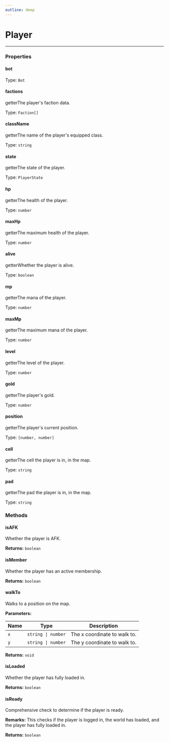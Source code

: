 ```yaml
---
outline: deep
---
```


# Player

---

### Properties

#### bot

Type: `Bot`

#### factions

​<Badge type="info">getter</Badge>The player's faction data.

Type: `Faction[]`

#### className

​<Badge type="info">getter</Badge>The name of the player's equipped class.

Type: `string`

#### state

​<Badge type="info">getter</Badge>The state of the player.

Type: `PlayerState`

#### hp

​<Badge type="info">getter</Badge>The health of the player.

Type: `number`

#### maxHp

​<Badge type="info">getter</Badge>The maximum health of the player.

Type: `number`

#### alive

​<Badge type="info">getter</Badge>Whether the player is alive.

Type: `boolean`

#### mp

​<Badge type="info">getter</Badge>The mana of the player.

Type: `number`

#### maxMp

​<Badge type="info">getter</Badge>The maximum mana of the player.

Type: `number`

#### level

​<Badge type="info">getter</Badge>The level of the player.

Type: `number`

#### gold

​<Badge type="info">getter</Badge>The player's gold.

Type: `number`

#### position

​<Badge type="info">getter</Badge>The player's current position.

Type: `[number, number]`

#### cell

​<Badge type="info">getter</Badge>The cell the player is in, in the map.

Type: `string`

#### pad

​<Badge type="info">getter</Badge>The pad the player is in, in the map.

Type: `string`

### Methods

#### isAFK

Whether the player is AFK.

**Returns:** `boolean`

#### isMember

Whether the player has an active membership.

**Returns:** `boolean`

#### walkTo

Walks to a position on the map.

**Parameters:**

| Name | Type | Description |
|------|------|-------------|
| `x` | `string \| number` | The x coordinate to walk to. |
| `y` | `string \| number` | The y coordinate to walk to. |

**Returns:** `void`

#### isLoaded

Whether the player has fully loaded in.

**Returns:** `boolean`

#### isReady

Comprehensive check to determine if the player is ready.

**Remarks:** This checks if the player is logged in, the world has loaded, and the player has fully loaded in.

**Returns:** `boolean`

